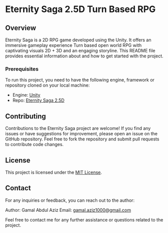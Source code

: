 # Eternity Saga 2.5D Turn Based RPG

## Overview
Eternity Saga is a 2D RPG game developed using the Unity. It offers an immersive gameplay experience Turn based open world RPG with captivating visuals 2D + 3D and an engaging storyline. This README file provides essential information about and how to get started with the project.

### Prerequisites
To run this project, you need to have the following engine, framework or repository cloned on your local machine:

- Engine: [Unity](https://unity.com/)
- Repo: [Eternity Saga 2.5D](https://github.com/ProblematicToucan/Eternity-Saga-2.5)

## Contributing
Contributions to the Eternity Saga project are welcome! If you find any issues or have suggestions for improvement, please open an issue on the GitHub repository. Feel free to fork the repository and submit pull requests to contribute code changes.

## License
This project is licensed under the [MIT License](LICENSE).

## Contact
For any inquiries or feedback, you can reach out to the author:

Author: Gamal Abdul Aziz
Email: [gamal.aziz1000@gmail.com](mailto:gamal.aziz1000@gmail.com)

Feel free to contact me for any further assistance or questions related to the project.